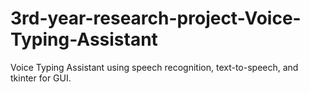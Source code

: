 # 3rd-year-research-project-Voice-Typing-Assistant
Voice Typing Assistant using speech recognition, text-to-speech, and tkinter for GUI.
